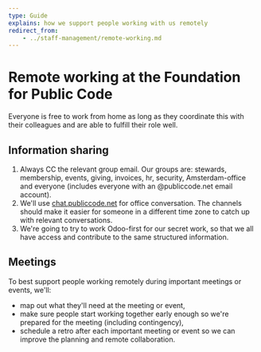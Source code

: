 ```yaml
---
type: Guide
explains: how we support people working with us remotely
redirect_from:
    - ../staff-management/remote-working.md
---
```


# Remote working at the Foundation for Public Code

Everyone is free to work from home as long as they coordinate this with their colleagues and are able to fulfill their role well.

## Information sharing

1. Always CC the relevant group email. Our groups are: stewards, membership, events, giving, invoices, hr, security, Amsterdam-office and everyone (includes everyone with an @publiccode.net email account).
2. We'll use [chat.publiccode.net](/../communication/using-chat.md) for office conversation. The channels should make it easier for someone in a different time zone to catch up with relevant conversations.
3. We're going to try to work Odoo-first for our secret work, so that we all have access and contribute to the same structured information.

## Meetings

To best support people working remotely during important meetings or events, we'll:

* map out what they'll need at the meeting or event,
* make sure people start working together early enough so we're prepared for the meeting (including contingency),
* schedule a retro after each important meeting or event so we can improve the planning and remote collaboration.
